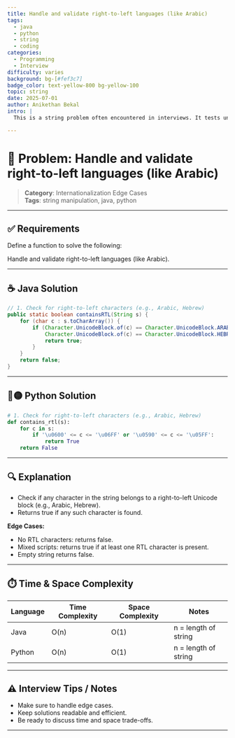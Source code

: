 ```yaml
---
title: Handle and validate right-to-left languages (like Arabic)
tags:
  - java
  - python
  - string
  - coding
categories:
  - Programming
  - Interview
difficulty: varies
background: bg-[#fef3c7]
badge_color: text-yellow-800 bg-yellow-100
topic: string
date: 2025-07-01
author: Anikethan Bekal
intro: |
  This is a string problem often encountered in interviews. It tests understanding of fundamental concepts such as iteration, pattern matching, or algorithmic design depending on the problem.

---
```


# 🧠 Problem: Handle and validate right-to-left languages (like Arabic)

> **Category**: Internationalization Edge Cases  
> **Tags**: string manipulation, java, python

---

## ✅ Requirements

Define a function to solve the following:

Handle and validate right-to-left languages (like Arabic).

---

## ☕ Java Solution

```java
// 1. Check for right-to-left characters (e.g., Arabic, Hebrew)
public static boolean containsRTL(String s) {
    for (char c : s.toCharArray()) {
        if (Character.UnicodeBlock.of(c) == Character.UnicodeBlock.ARABIC ||
            Character.UnicodeBlock.of(c) == Character.UnicodeBlock.HEBREW) {
            return true;
        }
    }
    return false;
}
```

---

## 🔵🟡 Python Solution

```python
# 1. Check for right-to-left characters (e.g., Arabic, Hebrew)
def contains_rtl(s):
    for c in s:
        if '\u0600' <= c <= '\u06FF' or '\u0590' <= c <= '\u05FF':
            return True
    return False
```

---

## 🔍 Explanation

- Check if any character in the string belongs to a right-to-left Unicode block (e.g., Arabic, Hebrew).
- Returns true if any such character is found.

**Edge Cases:**
- No RTL characters: returns false.
- Mixed scripts: returns true if at least one RTL character is present.
- Empty string returns false.

---

## ⏱️ Time & Space Complexity

| Language | Time Complexity | Space Complexity | Notes |
|----------|-----------------|------------------|-------|
| Java     | O(n)            | O(1)             | n = length of string |
| Python   | O(n)            | O(1)             | n = length of string |

---

## ⚠️ Interview Tips / Notes

- Make sure to handle edge cases.
- Keep solutions readable and efficient.
- Be ready to discuss time and space trade-offs.

---
